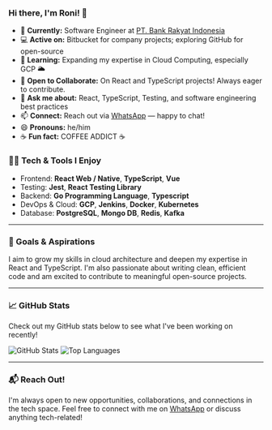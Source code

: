 ### Hi there, I'm Roni! 👋

- 🔭 **Currently:** Software Engineer at [PT. Bank Rakyat Indonesia](https://bri.co.id/)
- 💻 **Active on:** Bitbucket for company projects; exploring GitHub for open-source
- 🌱 **Learning:** Expanding my expertise in Cloud Computing, especially GCP 🌥️
- 👯 **Open to Collaborate:** On React and TypeScript projects! Always eager to contribute.
- 💬 **Ask me about:** React, TypeScript, Testing, and software engineering best practices
- 📫 **Connect:** Reach out via [WhatsApp](https://wa.me/6282265214108) — happy to chat!
- 😄 **Pronouns:** he/him
- ☕️ **Fun fact:** COFFEE ADDICT ☕

### 👩‍💻 Tech & Tools I Enjoy
- Frontend: **React Web / Native**, **TypeScript**, **Vue**
- Testing: **Jest**, **React Testing Library**
- Backend: **Go Programming Language**, **Typescript**
- DevOps & Cloud: **GCP**, **Jenkins**, **Docker**, **Kubernetes**
- Database: **PostgreSQL**, **Mongo DB**, **Redis**, **Kafka**

---

### 🎯 Goals & Aspirations
I aim to grow my skills in cloud architecture and deepen my expertise in React and TypeScript. I'm also passionate about writing clean, efficient code and am excited to contribute to meaningful open-source projects.

---
### 📈 GitHub Stats
Check out my GitHub stats below to see what I've been working on recently!

![GitHub Stats](https://github-readme-stats.vercel.app/api?username=roniekas&count_private=true&show_icons=true&theme=dark)
![Top Languages](https://github-readme-stats.vercel.app/api/top-langs/?username=roniekas&layout=compact&theme=dark)

---


### 📬 Reach Out!
I'm always open to new opportunities, collaborations, and connections in the tech space. Feel free to connect with me on [WhatsApp](https://wa.me/6282265214108) or discuss anything tech-related!

